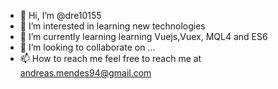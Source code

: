 - 👋 Hi, I’m @dre10155
- 👀 I’m interested in learning new technologies
- 🌱 I’m currently learning learning Vuejs,Vuex, MQL4 and ES6
- 💞️ I’m looking to collaborate on ...
- 📫 How to reach me feel free to reach me at andreas.mendes94@gmail.com

<!---
dre10155/dre10155 is a ✨ special ✨ repository because its `README.md` (this file) appears on your GitHub profile.
You can click the Preview link to take a look at your changes.
--->
